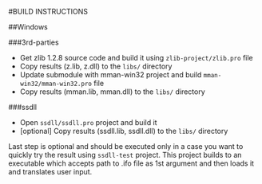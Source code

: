 #BUILD INSTRUCTIONS

##Windows

###3rd-parties

* Get zlib 1.2.8 source code and build it using `zlib-project/zlib.pro` file
* Copy results (z.lib, z.dll) to the `libs/` directory
* Update submodule with mman-win32 project and build `mman-win32/mman-win32.pro` file
* Copy results (mman.lib, mman.dll) to the `libs/` directory

###ssdll

* Open `ssdll/ssdll.pro` project and build it
* [optional] Copy results (ssdll.lib, ssdll.dll) to the `libs/` directory

Last step is optional and should be executed only in a case you want to quickly try the result using `ssdll-test` project. This project builds to an executable which accepts path to .ifo file as 1st argument and then loads it and translates user input.